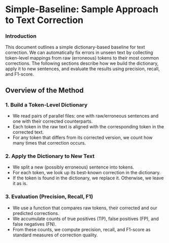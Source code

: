 # Simple-Baseline: Sample Approach to Text Correction

### Introduction
This document outlines a simple dictionary-based baseline for text correction. We can automatically fix errors in unseen text by collecting token-level mappings from raw (erroneous) tokens to their most common corrections. The following sections describe how we build the dictionary, apply it to new sentences, and evaluate the results using precision, recall, and F1-score.

## Overview of the Method

### 1. Build a Token-Level Dictionary
- We read pairs of parallel files: one with raw/erroneous sentences and one with their corrected counterparts.
- Each token in the raw text is aligned with the corresponding token in the corrected text.
- For any token that differs from its corrected version, we count how many times that correction occurs.

### 2. Apply the Dictionary to New Text
- We split a new (possibly erroneous) sentence into tokens.
- For each token, we look up its best-known correction in the dictionary.
- If the token is found in the dictionary, we replace it. Otherwise, we leave it as is.

### 3. Evaluation (Precision, Recall, F1)
- We use a function that compares raw tokens, their corrected and our predicted corrections.
- We accumulate counts of true positives (TP), false positives (FP), and false negatives (FN).
- From these counts, we compute precision, recall, and F1-score as standard measures of correction quality.
